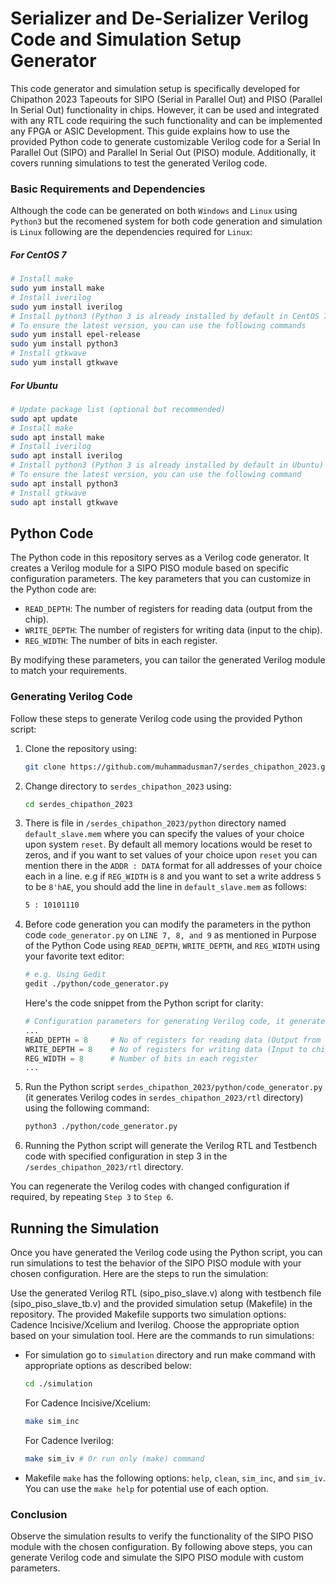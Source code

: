 # Serializer and De-Serializer Verilog Code and Simulation Setup Generator

This code generator and simulation setup is specifically developed for Chipathon 2023 Tapeouts for SIPO (Serial in Parallel Out) and PISO (Parallel In Serial Out) functionality in chips. However, it can be used and integrated with any RTL code requiring the such functionality and can be implemented any FPGA or ASIC Development. This guide explains how to use the provided Python code to generate customizable Verilog code for a Serial In Parallel Out (SIPO) and Parallel In Serial Out (PISO) module. Additionally, it covers running simulations to test the generated Verilog code.

### Basic Requirements and Dependencies
Although the code can be generated on both `Windows` and `Linux` using `Python3` but the recomened system for both code generation and simulation is `Linux` following are the dependencies required for `Linux`:

##### For CentOS 7
```bash
# Install make
sudo yum install make
# Install iverilog
sudo yum install iverilog
# Install python3 (Python 3 is already installed by default in CentOS 7)
# To ensure the latest version, you can use the following commands
sudo yum install epel-release
sudo yum install python3
# Install gtkwave
sudo yum install gtkwave
```
##### For Ubuntu
```bash
# Update package list (optional but recommended)
sudo apt update
# Install make
sudo apt install make
# Install iverilog
sudo apt install iverilog
# Install python3 (Python 3 is already installed by default in Ubuntu)
# To ensure the latest version, you can use the following command
sudo apt install python3
# Install gtkwave
sudo apt install gtkwave
```

## Python Code

The Python code in this repository serves as a Verilog code generator. It creates a Verilog module for a SIPO PISO module based on specific configuration parameters. The key parameters that you can customize in the Python code are:

- `READ_DEPTH`: The number of registers for reading data (output from the chip).
- `WRITE_DEPTH`: The number of registers for writing data (input to the chip).
- `REG_WIDTH`: The number of bits in each register.

By modifying these parameters, you can tailor the generated Verilog module to match your requirements.

### Generating Verilog Code

Follow these steps to generate Verilog code using the provided Python script:

1. Clone the repository using: 
   ```bash
   git clone https://github.com/muhammadusman7/serdes_chipathon_2023.git
   ```
2. Change directory to `serdes_chipathon_2023` using:
   ```bash
   cd serdes_chipathon_2023
   ```
3. There is file in `/serdes_chipathon_2023/python` directory named `default_slave.mem` where you can specify the values of your choice upon system `reset`. By default all memory locations would be reset to zeros, and if you want to set values of your choice upon `reset` you can mention there in the `ADDR : DATA` format for all addresses of your choice each in a line. e.g if `REG_WIDTH` is `8` and you want to set a write address `5` to be `8'hAE`, you should add the line in `default_slave.mem` as follows: 
   ```bash
   5 : 10101110
   ```
4. Before code generation you can modify the parameters in the python code `code_generator.py` on `LINE 7, 8, and 9` as mentioned in Purpose of the Python Code using `READ_DEPTH`, `WRITE_DEPTH`, and `REG_WIDTH` using your favorite text editor:
   ```bash
   # e.g. Using Gedit
   gedit ./python/code_generator.py
   ```
   Here's the code snippet from the Python script for clarity:

    ```python
    # Configuration parameters for generating Verilog code, it generates 8 Registers for Reading, 8 for Writing, each having 8-bit.
    ...
    READ_DEPTH = 8     # No of registers for reading data (Output from chip)
    WRITE_DEPTH = 8    # No of registers for writing data (Input to chip)
    REG_WIDTH = 8      # Number of bits in each register
    ...
    ```
5. Run the Python script `serdes_chipathon_2023/python/code_generator.py` (it generates Verilog codes in `serdes_chipathon_2023/rtl` directory) using the following command:
   ```bash
   python3 ./python/code_generator.py
   ```
6. Running the Python script will generate the Verilog RTL and Testbench code with specified configuration in step 3 in the `/serdes_chipathon_2023/rtl` directory.

You can regenerate the Verilog codes with changed configuration if required, by repeating `Step 3` to `Step 6`.

## Running the Simulation
Once you have generated the Verilog code using the Python script, you can run simulations to test the behavior of the SIPO PISO module with your chosen configuration. Here are the steps to run the simulation:

Use the generated Verilog RTL (sipo_piso_slave.v) along with testbench file (sipo_piso_slave_tb.v) and the provided simulation setup (Makefile) in the repository.
The provided Makefile supports two simulation options: Cadence Incisive/Xcelium and Iverilog. Choose the appropriate option based on your simulation tool.
Here are the commands to run simulations:

- For simulation go to `simulation` directory and run make command with appropriate options as described below:
  ```bash
  cd ./simulation
  ```
    For Cadence Incisive/Xcelium:
    ```bash
    make sim_inc
    ```
    For Cadence Iverilog:
    ```bash
    make sim_iv # Or run only (make) command
    ```
- Makefile `make` has the following options: `help`, `clean`, `sim_inc`, and `sim_iv`. You can use the `make help` for potential use of each option.

### Conclusion
Observe the simulation results to verify the functionality of the SIPO PISO module with the chosen configuration. By following above steps, you can generate Verilog code and simulate the SIPO PISO module with custom parameters.